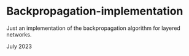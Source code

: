 # Backpropagation-implementation

Just an implementation of the backpropagation algorithm for layered networks.

July 2023
